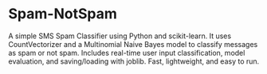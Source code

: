 # Spam-NotSpam
A simple SMS Spam Classifier using Python and scikit-learn. It uses CountVectorizer and a Multinomial Naive Bayes model to classify messages as spam or not spam. Includes real-time user input classification, model evaluation, and saving/loading with joblib. Fast, lightweight, and easy to run.
